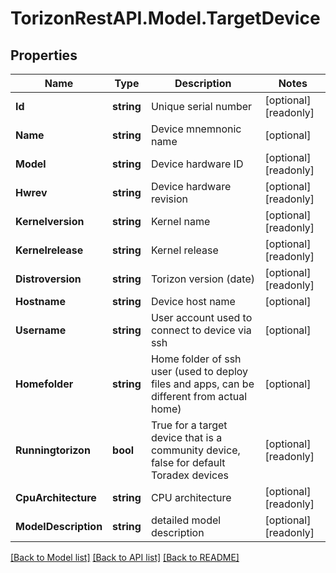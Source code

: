 
# TorizonRestAPI.Model.TargetDevice

## Properties

Name | Type | Description | Notes
------------ | ------------- | ------------- | -------------
**Id** | **string** | Unique serial number | [optional] [readonly] 
**Name** | **string** | Device mnemnonic name | [optional] 
**Model** | **string** | Device hardware ID | [optional] [readonly] 
**Hwrev** | **string** | Device hardware revision | [optional] [readonly] 
**Kernelversion** | **string** | Kernel name | [optional] [readonly] 
**Kernelrelease** | **string** | Kernel release | [optional] [readonly] 
**Distroversion** | **string** | Torizon version (date) | [optional] [readonly] 
**Hostname** | **string** | Device host name | [optional] 
**Username** | **string** | User account used to connect to device via ssh | [optional] 
**Homefolder** | **string** | Home folder of ssh user (used to deploy files and apps, can be different from actual home) | [optional] 
**Runningtorizon** | **bool** | True for a target device that is a community device, false for default Toradex devices | [optional] [readonly] 
**CpuArchitecture** | **string** | CPU architecture | [optional] [readonly] 
**ModelDescription** | **string** | detailed model description | [optional] [readonly] 

[[Back to Model list]](../README.md#documentation-for-models)
[[Back to API list]](../README.md#documentation-for-api-endpoints)
[[Back to README]](../README.md)

